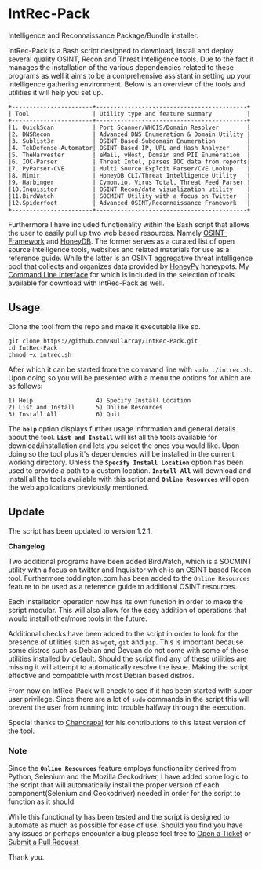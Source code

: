 # IntRec-Pack
Intelligence and Reconnaissance Package/Bundle installer.

IntRec-Pack is a Bash script designed to download, install and deploy several quality OSINT, Recon and Threat Intelligence tools. Due to the fact it manages the installation of the various dependencies related to these programs as well it aims to be a comprehensive assistant in setting up your intelligence gathering environment. Below is an overview of the tools and utilities it will help you set up.

```
+-----------------------+-------------------------------------------+
| Tool                  | Utility type and feature summary          |
+-----------------------+-------------------------------------------+
|1. QuickScan	        | Port Scanner/WHOIS/Domain Resolver        | 
|2. DNSRecon	        | Advanced DNS Enumeration & Domain Utility |
|3. Sublist3r           | OSINT Based Subdomain Enumeration         |
|4. TekDefense-Automator| OSINT Based IP, URL and Hash Analyzer     |
|5. TheHarvester        | eMail, vHost, Domain and PII Enumeration  |
|6. IOC-Parser          | Threat Intel, parses IOC data from reports|
|7. PyParser-CVE        | Multi Source Exploit Parser/CVE Lookup    |
|8. Mimir               | HoneyDB CLI/Threat Intelligence Utility   |
|9. Harbinger           | Cymon.io, Virus Total, Threat Feed Parser |
|10.Inquisitor          | OSINT Recon/data visualization utility    |
|11.BirdWatch           | SOCMINT Utility with a focus on Twitter   |
|12.Spiderfoot          | Advanced OSINT/Reconnaissance Framework   | 
+-----------------------+-------------------------------------------+
```

Furthermore I have included functionality within the Bash script that allows the user to easily pull up two web based resources. Namely [OSINT-Framework](http://osintframework.com) and [HoneyDB](http://riskdiscovery.com/honeydb). The former serves as a curated list of open source intelligence tools, websites and related materials for use as a reference guide. While the latter is an OSINT aggregative threat intelligence pool that collects and organizes data provided by [HoneyPy](https://github.com/foospidy/HoneyPy) honeypots. My [Command Line Interface](https://github.com/NullArray/Mimir) for which is included in the selection of tools available for download with IntRec-Pack as well.

## Usage

Clone the tool from the repo and make it executable like so.

```
git clone https://github.com/NullArray/IntRec-Pack.git
cd IntRec-Pack
chmod +x intrec.sh
```
After which it can be started from the command line with `sudo ./intrec.sh`. Upon doing so you will be presented with a menu the options for which are as follows:

```
1) Help	                 4) Specify Install Location
2) List and Install      5) Online Resources
3) Install All           6) Quit
```

The **`help`** option displays further usage information and general details about the tool. **`List and Install`** will list all the tools available for download/installation and lets you select the ones you would like. Upon doing so the tool plus it's dependencies will be installed in the current working directory. Unless the **`Specify Install Location`** option has been used to provide a path to a custom location. **`Install All`** will download and install all the tools available with this script and **`Online Resources`** will open the web applications previously mentioned.

## Update

The script has been updated to version 1.2.1. 


**Changelog**

Two additional programs have been added BirdWatch, which is a SOCMINT utility with a focus on twitter and Inquisitor which is an OSINT based Recon tool. Furthermore toddington.com has been added to the `Online Resources` feature to be used as a reference guide to additional OSINT resources.

Each installation operation now has its own function in order to make the script modular. This will also allow for the easy addition of operations that would install other/more tools in the future.

Additional checks have been added to the script in order to look for the presence of utilities such as `wget`, `git` and `pip`. This is important because some distros such as Debian and Devuan do not come with some of these utilities installed by default. Should the script find any of these utilities are missing it will attempt to automatically resolve the issue. Making the script effective and compatible with most Debian based distros.

From now on IntRec-Pack will check to see if it has been started with super user privilege. Since there are a lot of `sudo` commands in the script this will prevent the user from running into trouble halfway through the execution.

Special thanks to [Chandrapal](https://github.com/Chan9390) for his contributions to this latest version of the tool.

### Note

Since the **`Online Resources`** feature employs functionality derived from Python, Selenium and the Mozilla Geckodriver, I have added some logic to the script that will automatically install the proper version of each component(Selenium and Geckodriver) needed in order for the script to function as it should.

While this functionality has been tested and the script is designed to automate as much as possible for ease of use. Should you find you have any issues or perhaps encounter a bug please feel free to [Open a Ticket](https://github.com/NullArray/IntRec-Pack/issues) or [Submit a Pull Request](https://github.com/NullArray/IntRec-Pack/pulls)

Thank you.
